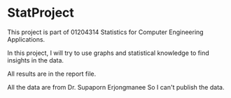 # StatProject
This project is part of 01204314 Statistics for Computer Engineering Applications.

In this project, I will try to use graphs and statistical knowledge to find insights in the data.

All results are in the report file.

All the data are from Dr. Supaporn Erjongmanee So I can't publish the data.
